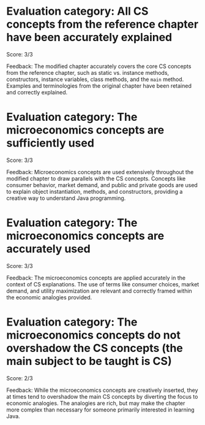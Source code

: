 # Evaluation category: All CS concepts from the reference chapter have been accurately explained

Score: 3/3

Feedback: The modified chapter accurately covers the core CS concepts from the reference chapter, such as static vs. instance methods, constructors, instance variables, class methods, and the `main` method. Examples and terminologies from the original chapter have been retained and correctly explained.

# Evaluation category: The microeconomics concepts are sufficiently used

Score: 3/3

Feedback: Microeconomics concepts are used extensively throughout the modified chapter to draw parallels with the CS concepts. Concepts like consumer behavior, market demand, and public and private goods are used to explain object instantiation, methods, and constructors, providing a creative way to understand Java programming.

# Evaluation category: The microeconomics concepts are accurately used

Score: 3/3

Feedback: The microeconomics concepts are applied accurately in the context of CS explanations. The use of terms like consumer choices, market demand, and utility maximization are relevant and correctly framed within the economic analogies provided.

# Evaluation category: The microeconomics concepts do not overshadow the CS concepts (the main subject to be taught is CS)

Score: 2/3

Feedback: While the microeconomics concepts are creatively inserted, they at times tend to overshadow the main CS concepts by diverting the focus to economic analogies. The analogies are rich, but may make the chapter more complex than necessary for someone primarily interested in learning Java.

